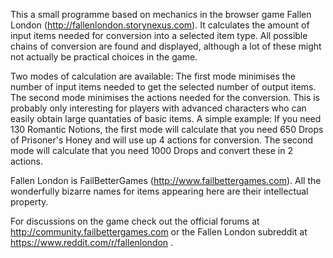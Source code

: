 This a small programme based on mechanics in the browser game Fallen London (http://fallenlondon.storynexus.com). 
It calculates the amount of input items needed for conversion into a selected item type. All possible chains of 
conversion are found and displayed, although a lot of these might not actually be practical choices in the game.

Two modes of calculation are available: The first mode minimises the number of input items needed to get the 
selected number of output items. The second mode minimises the actions needed for the conversion. This is 
probably only interesting for players with advanced characters who can easily obtain large quantaties of basic 
items. A simple example: If you need 130 Romantic Notions, the first mode will calculate that you need 650 Drops 
of Prisoner's Honey and will use up 4 actions for conversion. The second mode will calculate that you need 1000 
Drops and convert these in 2 actions.

Fallen London</a> is FailBetterGames (http://www.failbettergames.com). All the wonderfully bizarre names for 
items appearing here are their intellectual property.

For discussions on the game check out the official forums at http://community.failbettergames.com or the Fallen 
London subreddit at https://www.reddit.com/r/fallenlondon .

